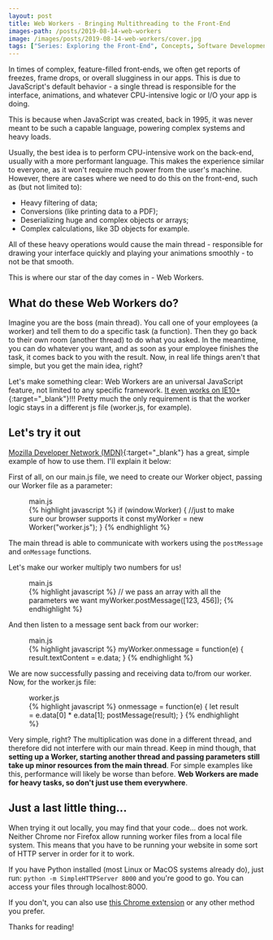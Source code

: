 ```yaml
---
layout: post
title: Web Workers - Bringing Multithreading to the Front-End
images-path: /posts/2019-08-14-web-workers
image: /images/posts/2019-08-14-web-workers/cover.jpg
tags: ["Series: Exploring the Front-End", Concepts, Software Development, JavaScript]
---
```


In times of complex, feature-filled front-ends, we often get reports of freezes, frame drops, or overall slugginess in our apps. This is due to JavaScript's default behavior - a single thread is responsible for the interface, animations, and whatever CPU-intensive logic or I/O your app is doing.

This is because when JavaScript was created, back in 1995, it was never meant to be such a capable language, powering complex systems and heavy loads.

Usually, the best idea is to perform CPU-intensive work on the back-end, usually with a more performant language. This makes the experience similar to everyone, as it won't require much power from the user's machine. However, there are cases where we need to do this on the front-end, such as (but not limited to):

* Heavy filtering of data;
* Conversions (like printing data to a PDF);
* Deserializing huge and complex objects or arrays;
* Complex calculations, like 3D objects for example.

All of these heavy operations would cause the main thread - responsible for drawing your interface quickly and playing your animations smoothly - to not be that smooth.

This is where our star of the day comes in - Web Workers.

## What do these Web Workers do?

Imagine you are the boss (main thread). You call one of your employees (a worker) and tell them to do a specific task (a function). Then they go back to their own room (another thread) to do what you asked. In the meantime, you can do whatever you want, and as soon as your employee finishes the task, it comes back to you with the result. Now, in real life things aren't that simple, but you get the main idea, right? 

Let's make something clear: Web Workers are an universal JavaScript feature, not limited to any specific framework. [It even works on IE10+](https://caniuse.com/#search=Worker){:target="_blank"}!!! Pretty much the only requirement is that the worker logic stays in a different js file (worker.js, for example).

## Let's try it out

[Mozilla Developer Network (MDN)](https://github.com/mdn/simple-web-worker){:target="_blank"} has a great, simple example of how to use them. I'll explain it below:

First of all, on our main.js file, we need to create our Worker object, passing our Worker file as a parameter:

<figure>
<figcaption class="file-name">main.js</figcaption>
{% highlight javascript %}
if (window.Worker) { //just to make sure our browser supports it
	const myWorker = new Worker("worker.js");
}
{% endhighlight %}
</figure>

The main thread is able to communicate with workers using the `postMessage` and `onMessage` functions.

Let's make our worker multiply two numbers for us!

<figure>
<figcaption class="file-name">main.js</figcaption>
{% highlight javascript %}
// we pass an array with all the parameters we want
myWorker.postMessage([123, 456]);
{% endhighlight %}
</figure>

And then listen to a message sent back from our worker:

<figure>
<figcaption class="file-name">main.js</figcaption>
{% highlight javascript %}
myWorker.onmessage = function(e) {
    result.textContent = e.data;
}
{% endhighlight %}
</figure>

We are now successfully passing and receiving data to/from our worker. Now, for the worker.js file:

<figure>
<figcaption class="file-name">worker.js</figcaption>
{% highlight javascript %}
onmessage = function(e) {
  let result = e.data[0] * e.data[1];
  postMessage(result);
}
{% endhighlight %}
</figure>

Very simple, right? The multiplication was done in a different thread, and therefore did not interfere with our main thread. Keep in mind though, that **setting up a Worker, starting another thread and passing parameters still take up minor resources from the main thread**. For simple examples like this, performance will likely be worse than before. **Web Workers are made for heavy tasks, so don't just use them everywhere**.

## Just a last little thing...

When trying it out locally, you may find that your code... does not work. Neither Chrome nor Firefox allow running worker files from a local file system. This means that you have to be running your website in some sort of HTTP server in order for it to work.

If you have Python installed (most Linux or MacOS systems already do), just run: `python -m SimpleHTTPServer 8000` and you're good to go. You can access your files through localhost:8000.

If you don't, you can also use [this Chrome extension](https://chrome.google.com/webstore/detail/web-server-for-chrome/ofhbbkphhbklhfoeikjpcbhemlocgigb) or any other method you prefer.

Thanks for reading!